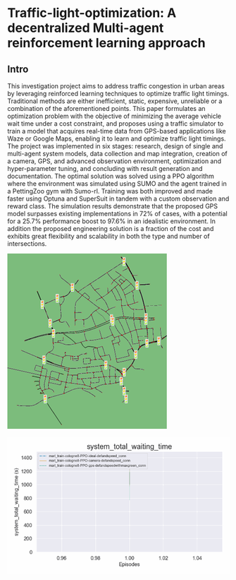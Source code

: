 # Traffic-light-optimization: A decentralized Multi-agent reinforcement learning approach
## Intro
This investigation project aims to address traffic congestion in urban areas by leveraging reinforced learning techniques to optimize
traffic light timings. Traditional methods are either inefficient, static, expensive, unreliable or a combination of the aforementioned points. This
paper formulates an optimization problem with the objective of minimizing the average vehicle wait time under a cost constraint, and proposes
using a traffic simulator to train a model that acquires real-time data from GPS-based applications like Waze or Google Maps, enabling it to learn
and optimize traffic light timings. The project was implemented in six stages: research, design of single and multi-agent system models, data
collection and map integration, creation of a camera, GPS, and advanced observation environment, optimization and hyper-parameter tuning, and
concluding with result generation and documentation. The optimal solution was solved using a PPO algorithm where the environment was
simulated using SUMO and the agent trained in a PettingZoo gym with Sumo-rl. Training was both improved and made faster using Optuna and
SuperSuit in tandem with a custom observation and reward class. The simulation results demonstrate that the proposed GPS model surpasses
existing implementations in 72% of cases, with a potential for a 25.7% performance boost to 97.6% in an idealistic environment. In addition the
proposed engineering solution is a fraction of the cost and exhibits great flexibility and scalability in both the type and number of intersections.

![Alt text](image.png)

![Alt text](live_plot.gif
)

